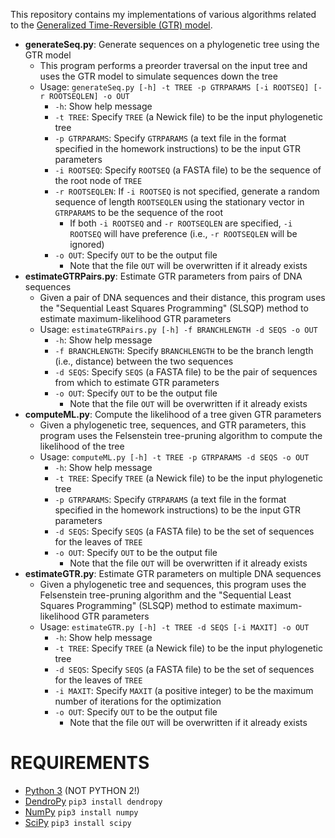 This repository contains my implementations of various algorithms related to the [Generalized Time-Reversible (GTR) model](https://en.wikipedia.org/wiki/Models_of_DNA_evolution#GTR:_Generalised_time-reversible_.28Tavar.C3.A9_1986.29.5B9.5D).

* **generateSeq.py**: Generate sequences on a phylogenetic tree using the GTR model
    * This program performs a preorder traversal on the input tree and uses the GTR model to simulate sequences down the tree
    * Usage: `generateSeq.py [-h] -t TREE -p GTRPARAMS [-i ROOTSEQ] [-r ROOTSEQLEN] -o OUT`
	    * `-h`: Show help message
    	* `-t TREE`: Specify `TREE` (a Newick file) to be the input phylogenetic tree
	    * `-p GTRPARAMS`: Specify `GTRPARAMS` (a text file in the format specified in the homework instructions) to be the input GTR parameters
    	* `-i ROOTSEQ`: Specify `ROOTSEQ` (a FASTA file) to be the sequence of the root node of `TREE`
	    * `-r ROOTSEQLEN`: If `-i ROOTSEQ` is not specified, generate a random sequence of length `ROOTSEQLEN` using the stationary vector in `GTRPARAMS` to be the sequence of the root
    	    * If both `-i ROOTSEQ` and `-r ROOTSEQLEN` are specified, `-i ROOTSEQ` will have preference (i.e., `-r ROOTSEQLEN` will be ignored)
	    * `-o OUT`: Specify `OUT` to be the output file
    	    * Note that the file `OUT` will be overwritten if it already exists
* **estimateGTRPairs.py**: Estimate GTR parameters from pairs of DNA sequences
	* Given a pair of DNA sequences and their distance, this program uses the "Sequential Least Squares Programming" (SLSQP) method to estimate maximum-likelihood GTR parameters
    * Usage: `estimateGTRPairs.py [-h] -f BRANCHLENGTH -d SEQS -o OUT`
	    * `-h`: Show help message
    	* `-f BRANCHLENGTH`: Specify `BRANCHLENGTH` to be the branch length (i.e., distance) between the two sequences
	    * `-d SEQS`: Specify `SEQS` (a FASTA file) to be the pair of sequences from which to estimate GTR parameters
    	* `-o OUT`: Specify `OUT` to be the output file
        	* Note that the file `OUT` will be overwritten if it already exists
* **computeML.py**: Compute the likelihood of a tree given GTR parameters
    * Given a phylogenetic tree, sequences, and GTR parameters, this program uses the Felsenstein tree-pruning algorithm to compute the likelihood of the tree
    * Usage: `computeML.py [-h] -t TREE -p GTRPARAMS -d SEQS -o OUT`
	    * `-h`: Show help message
    	* `-t TREE`: Specify `TREE` (a Newick file) to be the input phylogenetic tree
	    * `-p GTRPARAMS`: Specify `GTRPARAMS` (a text file in the format specified in the homework instructions) to be the input GTR parameters
    	* `-d SEQS`: Specify `SEQS` (a FASTA file) to be the set of sequences for the leaves of `TREE`
	    * `-o OUT`: Specify `OUT` to be the output file
    	    * Note that the file `OUT` will be overwritten if it already exists
* **estimateGTR.py**: Estimate GTR parameters on multiple DNA sequences
    * Given a phylogenetic tree and sequences, this program uses the Felsenstein tree-pruning algorithm and the "Sequential Least Squares Programming" (SLSQP) method to estimate maximum-likelihood GTR parameters
    * Usage: `estimateGTR.py [-h] -t TREE -d SEQS [-i MAXIT] -o OUT`
	    * `-h`: Show help message
    	* `-t TREE`: Specify `TREE` (a Newick file) to be the input phylogenetic tree
	    * `-d SEQS`: Specify `SEQS` (a FASTA file) to be the set of sequences for the leaves of `TREE`
    	* `-i MAXIT`: Specify `MAXIT` (a positive integer) to be the maximum number of iterations for the optimization
	    * `-o OUT`: Specify `OUT` to be the output file
    	    * Note that the file `OUT` will be overwritten if it already exists

REQUIREMENTS
===
* [Python 3](https://www.python.org/downloads/) (NOT PYTHON 2!)
* [DendroPy](http://www.dendropy.org/) `pip3 install dendropy`
* [NumPy](http://www.numpy.org/) `pip3 install numpy`
* [SciPy](http://scipy.org/) `pip3 install scipy`
